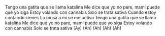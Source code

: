 Tengo una gatita que se llama katalina
Me dice que yo no pare, mami puede que yo siga
Estoy volando con cannabis
Solo se trata sativa
Cuando estoy contando cienes
La musa a mi se me activa
Tengo una gatita que se llama katalina
Me dice que yo no pare, mami puede que yo siga
Estoy volando con cannabis
Solo se trata sativa (Ay) (Ah) (Ah) (Ah) (Ah)
